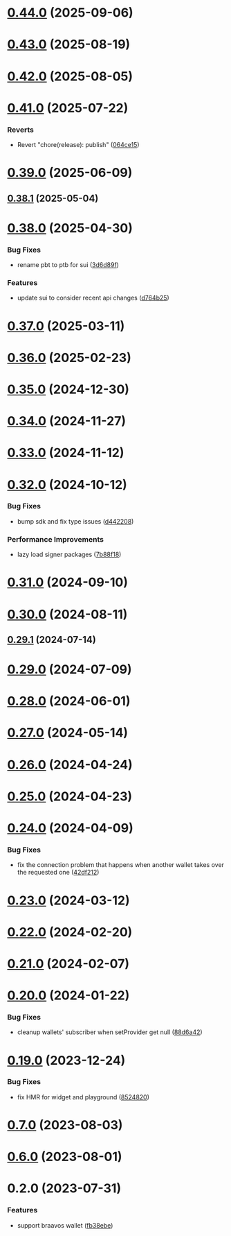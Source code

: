 # [0.44.0](https://github.com/rango-exchange/rango-client/compare/provider-braavos@0.43.0...provider-braavos@0.44.0) (2025-09-06)



# [0.43.0](https://github.com/rango-exchange/rango-client/compare/provider-braavos@0.42.0...provider-braavos@0.43.0) (2025-08-19)



# [0.42.0](https://github.com/rango-exchange/rango-client/compare/provider-braavos@0.41.0...provider-braavos@0.42.0) (2025-08-05)



# [0.41.0](https://github.com/rango-exchange/rango-client/compare/provider-braavos@0.40.0...provider-braavos@0.41.0) (2025-07-22)


### Reverts

* Revert "chore(release): publish" ([064ce15](https://github.com/rango-exchange/rango-client/commit/064ce157a2f819856f647f83aeb1c0410542e8d7))



# [0.39.0](https://github.com/rango-exchange/rango-client/compare/provider-braavos@0.38.1...provider-braavos@0.39.0) (2025-06-09)



## [0.38.1](https://github.com/rango-exchange/rango-client/compare/provider-braavos@0.38.0...provider-braavos@0.38.1) (2025-05-04)



# [0.38.0](https://github.com/rango-exchange/rango-client/compare/provider-braavos@0.37.0...provider-braavos@0.38.0) (2025-04-30)


### Bug Fixes

* rename pbt to ptb for sui ([3d6d89f](https://github.com/rango-exchange/rango-client/commit/3d6d89f2265766607a15d61e0df92643fb33072b))


### Features

* update sui to consider recent api changes ([d764b25](https://github.com/rango-exchange/rango-client/commit/d764b2501df9bb295f63cdbc0b05acd4a3abb4b9))



# [0.37.0](https://github.com/rango-exchange/rango-client/compare/provider-braavos@0.36.0...provider-braavos@0.37.0) (2025-03-11)



# [0.36.0](https://github.com/rango-exchange/rango-client/compare/provider-braavos@0.35.0...provider-braavos@0.36.0) (2025-02-23)



# [0.35.0](https://github.com/rango-exchange/rango-client/compare/provider-braavos@0.34.0...provider-braavos@0.35.0) (2024-12-30)



# [0.34.0](https://github.com/rango-exchange/rango-client/compare/provider-braavos@0.33.0...provider-braavos@0.34.0) (2024-11-27)



# [0.33.0](https://github.com/rango-exchange/rango-client/compare/provider-braavos@0.32.0...provider-braavos@0.33.0) (2024-11-12)



# [0.32.0](https://github.com/rango-exchange/rango-client/compare/provider-braavos@0.31.0...provider-braavos@0.32.0) (2024-10-12)


### Bug Fixes

* bump sdk and fix type issues ([d442208](https://github.com/rango-exchange/rango-client/commit/d4422083bf5dd27d5f509ce1db7f9560d05428c8))


### Performance Improvements

* lazy load signer packages ([7b88f18](https://github.com/rango-exchange/rango-client/commit/7b88f1834f7b29b4b81ab6c81a07bb88e8ccf55c))



# [0.31.0](https://github.com/rango-exchange/rango-client/compare/provider-braavos@0.30.0...provider-braavos@0.31.0) (2024-09-10)



# [0.30.0](https://github.com/rango-exchange/rango-client/compare/provider-braavos@0.29.1...provider-braavos@0.30.0) (2024-08-11)



## [0.29.1](https://github.com/rango-exchange/rango-client/compare/provider-braavos@0.29.0...provider-braavos@0.29.1) (2024-07-14)



# [0.29.0](https://github.com/rango-exchange/rango-client/compare/provider-braavos@0.27.0...provider-braavos@0.29.0) (2024-07-09)



# [0.28.0](https://github.com/rango-exchange/rango-client/compare/provider-braavos@0.27.0...provider-braavos@0.28.0) (2024-06-01)



# [0.27.0](https://github.com/rango-exchange/rango-client/compare/provider-braavos@0.26.0...provider-braavos@0.27.0) (2024-05-14)



# [0.26.0](https://github.com/rango-exchange/rango-client/compare/provider-braavos@0.25.0...provider-braavos@0.26.0) (2024-04-24)



# [0.25.0](https://github.com/rango-exchange/rango-client/compare/provider-braavos@0.24.0...provider-braavos@0.25.0) (2024-04-23)



# [0.24.0](https://github.com/rango-exchange/rango-client/compare/provider-braavos@0.23.0...provider-braavos@0.24.0) (2024-04-09)


### Bug Fixes

* fix the connection problem that happens when another wallet takes over the requested one ([42df212](https://github.com/rango-exchange/rango-client/commit/42df2120aadd84c95045b0bf76844c19305fb59a))



# [0.23.0](https://github.com/rango-exchange/rango-client/compare/provider-braavos@0.22.0...provider-braavos@0.23.0) (2024-03-12)



# [0.22.0](https://github.com/rango-exchange/rango-client/compare/provider-braavos@0.21.0...provider-braavos@0.22.0) (2024-02-20)



# [0.21.0](https://github.com/rango-exchange/rango-client/compare/provider-braavos@0.20.0...provider-braavos@0.21.0) (2024-02-07)



# [0.20.0](https://github.com/rango-exchange/rango-client/compare/provider-braavos@0.19.0...provider-braavos@0.20.0) (2024-01-22)


### Bug Fixes

* cleanup wallets' subscriber when setProvider get null ([88d6a42](https://github.com/rango-exchange/rango-client/commit/88d6a423c49b34b3d9ff567e22df36c3b009bb76))



# [0.19.0](https://github.com/rango-exchange/rango-client/compare/provider-braavos@0.17.0...provider-braavos@0.19.0) (2023-12-24)


### Bug Fixes

* fix HMR for widget and playground ([8524820](https://github.com/rango-exchange/rango-client/commit/8524820f10cf0b8921f3db0c4f620ff98daa4103))



# [0.7.0](https://github.com/rango-exchange/rango-client/compare/provider-braavos@0.6.0...provider-braavos@0.7.0) (2023-08-03)



# [0.6.0](https://github.com/rango-exchange/rango-client/compare/provider-braavos@0.5.0...provider-braavos@0.6.0) (2023-08-01)



# 0.2.0 (2023-07-31)


### Features

* support braavos wallet ([fb38ebe](https://github.com/rango-exchange/rango-client/commit/fb38ebef00a33b92cabf506c88ef83d8c77cce84))



